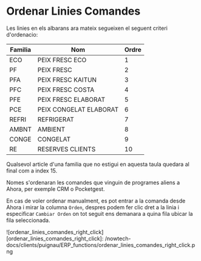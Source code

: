 # Ordenar Linies Comandes

Les linies en els albarans ara mateix segueixen el seguent criteri d'ordenacio:

| Familia | Nom | Ordre |
|---|---|---|
| ECO | PEIX FRESC ECO | 1 |
| PF | PEIX FRESC | 2 |
| PFA | PEIX FRESC KAITUN | 3 |
| PFC | PEIX FRESC COSTA | 4 |
| PFE | PEIX FRESC ELABORAT | 5 |
| PCE | PEIX CONGELAT ELABORAT | 6 |
| REFRI | REFRIGERAT | 7 |
| AMBNT | AMBIENT | 8 |
| CONGE | CONGELAT | 9 |
| RE | RESERVES CLIENTS | 10 |

Qualsevol article d'una familia que no estigui en aquesta taula quedara al final com a index 15.

Nomes s'ordenaran les comandes que vinguin de programes aliens a Ahora, per exemple CRM o Pocketgest.

En cas de voler ordenar manualment, es pot entrar a la comanda desde Ahora i mirar la columna `Orden`, despres podem fer clic dret a la linia i especificar `Cambiar Orden` on tot seguit ens demanara a quina fila ubicar la fila seleccionada.

![ordenar_linies_comandes_right_click]
[ordenar_linies_comandes_right_click]: /nowtech-docs/clients/puignau/ERP_functions/ordenar_linies_comandes_right_click.png
